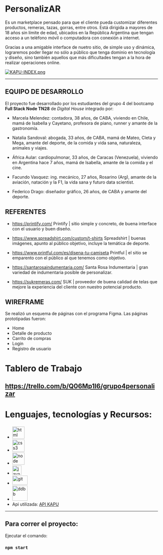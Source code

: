 # PersonalizAR
Es un marketplace pensado para que el cliente pueda customizar diferentes productos, remeras, tazas, gorras, entre otros. 
Está dirigida a mayores de 18 años sin límite de edad, ubicados en la República Argentina que tengan acceso a un teléfono móvil o computadora con conexión a internet.

Gracias a una amigable interface de nuetro sitio, de simple uso y dinámica, lograremos poder llegar no sólo a público que tenga dominio en tecnología y diseño, sino también aquellos que más dificultades tengan a la hora de realizar operaciones online.


  [![KAPU-INDEX.png](https://i.postimg.cc/y6SZbRJ0/KAPU-INDEX.png)](https://postimg.cc/K4xjKRDY)



***
## EQUIPO DE DESARROLLO
El proyecto fue desarrollado por los estudiantes del grupo 4 del bootcamp **Full Stack Node TN28** de *Digital House* integrado por:

* Marcela Melendez: contadora, 38 años, de CABA, viviendo en Chile, mamá de Isabella y Cayetano, profesora de piano, runner y amante de la gastronomía.

* Natalia Sandoval: abogada, 33 años, de CABA, mamá de Mateo, Cleta y Mega, amante del deporte, de la comida y vida sana, naturaleza, animales y viajes.

* África Aular: cardiopulmonar, 33 años, de Caracas (Venezuela), viviendo en Argentina hace 7 años, mamá de Isabella, amante de la comida y el cine.

* Facundo Vasquez: ing. mecánico, 27 años, Rosarino (Arg), amante de la aviación, natación y la F1, la vida sana y futuro data scientist.

* Federico Drago: diseñador gráfico, 26 años, de CABA y amante del deporte.

## REFERENTES

* https://printify.com/
Printify | sitio simple y concreto, de buena interface con el usuario y buen diseño.

* https://www.spreadshirt.com/custom/t-shirts
Spreadshirt | buenas imágenes, apunto al público objetivo, incluye la temática de deporte.

* https://www.printful.com/es/disena-tu-camiseta
Printful | el sitio se emparento con el público al que tenemos como objetivo.

* https://santarosaindumentaria.com/
 Santa Rosa Indumentaria | gran variedad de indumentaria posible de personalizar.

* https://sukremeras.com/ 
SUK | proveedor de buena calidad de telas que mejore la experiencia del cliente con nuestro potencial producto.

## WIREFRAME
Se realizó un esquema de páginas con el programa Figma. 
Las páginas prototipadas fueron:
* Home
* Detalle de producto
* Carrito de compras
* Login 
* Registro de usuario

# Tablero de Trabajo
https://trello.com/b/Q06Mp1l6/grupo4personalizar
--------------------------------------------------------------------------------------------------------------------
# Lenguajes, tecnologías y Recursos:
<h3></h3>
    <ul>
        <li> 
            <img src="https://media.giphy.com/media/XAxylRMCdpbEWUAvr8/giphy.gif" alt="html" width="40" height="40"> 
        </li>
        <li> 
            <img src="https://media.giphy.com/media/fsEaZldNC8A1PJ3mwp/giphy.gif" alt="css3" width="40" height="40">
        </li>
        <li> 
            <img src="https://media.giphy.com/media/kdFc8fubgS31b8DsVu/giphy.gif" alt="node" width="40" height="40"> 
        </li>
        <li> 
            <img src="https://media.giphy.com/media/ln7z2eWriiQAllfVcn/giphy.gif" alt="javascript" width="30" height="30"/> 
        </li>
        <li> 
            <img src="https://media.giphy.com/media/kH1DBkPNyZPOk0BxrM/giphy.gif" alt="git" width="50" height="30"/>
        </li>
        <li> 
            <img src="https://media.giphy.com/media/EK5nB6wQKKN86j7GWx/giphy.gif" alt="ddbb" width="50" height="50"/>
        </li>
        <li>Api utilizada: <a href="http://localhost:3000/api">API KAPU</a>
        </li>
    </ul> 
 
------------------------------------------------------------------------------------------------------------------
            
## Para correr el proyecto:

Ejecutar el comando:

### `npm start`
